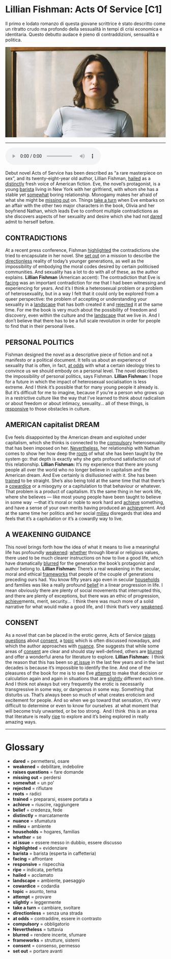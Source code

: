 # Lillian Fishman: Acts Of Service   [C1]

Il primo e lodato romanzo di questa giovane scrittrice è stato descritto come un ritratto crudo ma profondo della sessualità in tempi di crisi economica e identitaria. Questo debutto audace è pieno di contraddizioni, sensualità e politica.

![](Lillian%20Fishman%20Acts%20Of%20Service.jpg)

--------------

<div>
<audio controls autoplay>
    <source src="https://raw.githubusercontent.com/dartie/knowledge-base/main/English/SpeakUp/2022-12/Lillian%20Fishman%20Acts%20Of%20Service.mp3" type="audio/mpeg">
</audio>
</div>


Debut novel Acts of Service has been described as “a rare masterpiece on sex”, and its twenty-eight-year old author, Lillian Fishman, [hailed](## "acclamato") as a [distinctly](## "marcatamente") fresh voice of American fiction. Eve, the novel’s protagonist, is a young [barista](## "barista (esperta in caffetteria)") living in New York with her girlfriend, with whom she has a stable yet [somewhat](## "un po’") boring relationship. Monogamy makes her afraid of what she might be [missing out](## "perdersi") on. Things [take a turn](## "cambiare, svoltare") when Eve embarks on an affair with the other two major characters in the book, Olivia and her boyfriend Nathan, which leads Eve to confront multiple contradictions as she discovers aspects of her sexuality and desire which she had not [dared](## "permettersi, osare") admit to herself before.

## CONTRADICTIONS
At a recent press conference, Fishman [highlighted](## "evidenziare") the contradictions she tried to encapsulate in her novel. She [set out](## "portare avanti") on a mission to describe the [directionless](## "senza una strada") reality of today’s younger generations, as well as the impossibility of embodying the moral codes desired by certain politicised communities. And sexuality has a lot to do with all of these, as the author explains.
**Lillian Fishman** (American accent): The contradiction that Eve is [facing](## "affrontare") was an important contradiction for me that I had been witnessing and experiencing for years. And it’s I think a heterosexual problem or a problem of heterosexuality, but in a way I felt that it could only be explored from a queer perspective: the problem of accepting or understanding your sexuality in a [landscape](## "ambiente, paesaggio") that has both created it and [rejected](## "rifiutare") it at the same time. For me the book is very much about the possibility of freedom and discovery, even within the culture and the [landscape](## "ambiente, paesaggio") that we live in. And I don’t believe that there has to be a full scale revolution in order for people to find that in their personal lives.

## PERSONAL POLITICS
Fishman designed the novel as a descriptive piece of fiction and not a manifesto or a political document. It tells us about an experience of sexuality that is often, in fact, [at odds](## "contraddire, essere in contrasto") with what a certain ideology tries to convince us we should embody on a personal level. The novel describes the impossibility of personal politics, says Fishman.
**Lillian Fishman:** I hope for a future in which the impact of heterosexual socialisation is less extreme. And I think it’s possible that for many young people it already is. But it’s difficult for me to imagine, because if you’re a person who grows up in a restrictive culture like the way that I’ve learned to think about radicalism or about freedom or about intimacy, sexuality… all of these things, is [responsive](## "rispecchia") to those obstacles in culture.

## AMERICAN capitalist DREAM
Eve feels disappointed by the American dream and exploited under capitalism, which she thinks is connected to the [compulsory](## "obbligatorio") heterosexuality that has been imposed on her. [Nevertheless](## "tuttavia"), her relationship with Nathan comes to show her how deep the [roots](## "radici") of what she has been taught by the system go: that depth is exactly why she gets profound satisfaction out of this relationship.
**Lillian Fishman:** It’s my experience that there are young people all over the world who no longer believe in capitalism and the American dream. And Eve certainly is disillusioned with it. She has been [trained](## "prepararsi, essere portata a") to be straight. She’s also being told at the same time that that there’s a [cowardice](## "codardia") or a misogyny or a capitulation to that behaviour or whatever. That problem is a product of capitalism. It’s the same thing in her work life, where she believes — like most young people have been taught to believe in some way  —that it’s moral or noble to work hard and [achieve](## "riuscire, raggiungere") something, and have a sense of your own merits having produced an [achieve](## "riuscire, raggiungere")ment. And at the same time her politics and her social [milieu](## "ambiente") disregards that idea and feels that it’s a capitulation or it’s a cowardly way to live.

## A WEAKENING GUIDANCE
This novel brings forth how the idea of what it means to live a meaningful life has profoundly [weakened](## "debilitare, indebolire"): [whether](## "se") through liberal or religious values, there used to be much clearer instructions on how to live a good life, which have dramatically [blurred](## "rendere incerte, sfumare") for the generation the book’s protagonist and author belong to.
**Lillian Fishman:** There’s a real weakening in the secular, moral and ethical [frameworks](## "strutture, sistemi") that people of the couple of generations preceding ours had. You know fifty years ago even in secular [households](## "hogares, familias") and families was like a really profound [belief](## "credenza, fede") in a linear progression in life. I mean obviously there are plenty of social movements that interrupted this, and there are plenty of exceptions, but there was an ethic of progression, [achieve](## "riuscire, raggiungere")ments, merit, security…  I think there was much more of a solid narrative for what would make a good life, and I think that’s very [weakened](## "debilitare, indebolire").

## CONSENT
As a novel that can be placed in the erotic genre, Acts of Service [raises questions](## "fare domande") about [consent](## "consenso, permesso"), a [topic](## "asunto, tema") which is often discussed nowadays, and which the author approaches with [nuance](## "sfumatura"). She suggests that while some areas of [consent](## "consenso, permesso") are clear and should stay well-defined, others are [blurred](## "rendere incerte, sfumare") and offer a wonderful arena for literature to explore.
**Lillian Fishman:**  I think the reason that this has been so [at issue](## "essere messo in dubbio, essere discusso") in the last few years and in the last decades is because it’s impossible to identify the line. And one of the pleasures of the book for me is to see Eve [attempt](## "provare") to make that decision or calculation again and again in situations that are [slightly](## "leggermente") different each time. And I think not always but very frequently the erotic is necessarily transgressive in some way, or dangerous in some way. Something that disturbs us. That’s always been so much of what creates eroticism and excitement for people. And so when we go toward that sensation, it’s very difficult to determine or even to know for ourselves  at what moment that will become truly unwanted, or be too strong.  And I think  this is an area that literature is really [ripe](## "indicata, perfetta") to explore and it’s being explored in really amazing ways.

--------------

<div style = "display:block; clear:both; page-break-after:always;"></div>

# Glossary
* **dared** = permettersi, osare
* **weakened** = debilitare, indebolire
* **raises questions** = fare domande
* **missing out** = perdersi
* **somewhat** = un po’
* **rejected** = rifiutare
* **roots** = radici
* **trained** = prepararsi, essere portata a
* **achieve** = riuscire, raggiungere
* **belief** = credenza, fede
* **distinctly** = marcatamente
* **nuance** = sfumatura
* **milieu** = ambiente
* **households** = hogares, familias
* **whether** = se
* **at issue** = essere messo in dubbio, essere discusso
* **highlighted** = evidenziare
* **barista** = barista (esperta in caffetteria)
* **facing** = affrontare
* **responsive** = rispecchia
* **ripe** = indicata, perfetta
* **hailed** = acclamato
* **landscape** = ambiente, paesaggio
* **cowardice** = codardia
* **topic** = asunto, tema
* **attempt** = provare
* **slightly** = leggermente
* **take a turn** = cambiare, svoltare
* **directionless** = senza una strada
* **at odds** = contraddire, essere in contrasto
* **compulsory** = obbligatorio
* **Nevertheless** = tuttavia
* **blurred** = rendere incerte, sfumare
* **frameworks** = strutture, sistemi
* **consent** = consenso, permesso
* **set out** = portare avanti
